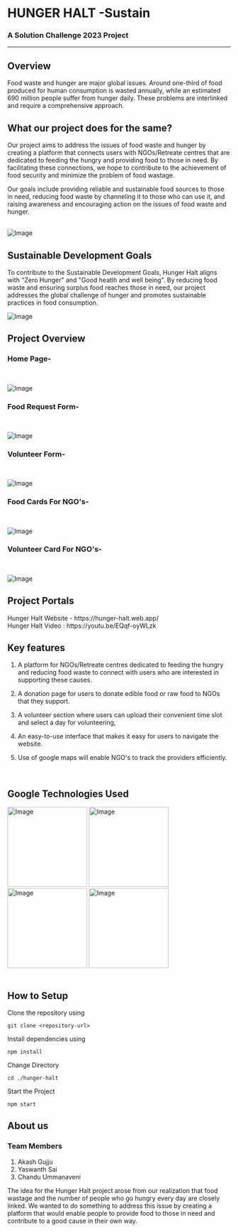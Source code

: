 <!-- PROJECT TITLE -->
<div >
  <h1  style="bold"  >
    HUNGER HALT -Sustain
  </h1>
  
  <h3>
    A Solution Challenge 2023 Project
  </h3>
  <hr>
</div>


<h2>Overview</h2>
Food waste and hunger are major global issues. Around one-third of food produced for human consumption is wasted annually, while an estimated 690 million people suffer from hunger daily. These problems are interlinked and require a comprehensive approach.

<h2>What our project does for the same?</h2>

Our project aims to address the issues of food waste and hunger by creating a platform that connects users with NGOs/Retreate centres that are dedicated to feeding the hungry and providing food to those in need. By facilitating these connections, we hope to contribute to the achievement of food security and minimize the problem of food wastage.

Our goals include providing reliable and sustainable food sources to those in need, reducing food waste by channeling it to those who can use it, and raising awareness and encouraging action on the issues of food waste and hunger.
<br>
<br>

![Image](Images/firstlookpng.png)



<h2>Sustainable Development Goals</h2>

To contribute to the Sustainable Development Goals, Hunger Halt aligns with "Zero Hunger" and "Good heatlh and well being". By reducing food waste and ensuring surplus food reaches those in need, our project addresses the global challenge of hunger and promotes sustainable practices in food consumption.

![Image](Images/goals.png)



<h2>Project Overview</h2>

### Home Page- 
<br>

![Image](Images/look.png)

### Food Request Form- 
<br>

![Image](Images/foodform.png)

### Volunteer Form- 
<br>

![Image](Images/volunteer.png)

### Food Cards For NGO's- 
<br>

![Image](Images/foodsuplier.png)

### Volunteer Card For NGO's- 
<br>

![Image](Images/Volunteercard.png)


<h2>Project Portals</h2>
Hunger Halt Website - https://hunger-halt.web.app/  
<br>
Hunger Halt Video : https://youtu.be/EQqf-oyWLzk


<h2>Key features</h2>

1. A platform for NGOs/Retreate centres dedicated to feeding the hungry and reducing food waste to connect with users who are interested in supporting these causes.

2. A donation page for users to donate edible food or raw food to NGOs that they support.

3. A volunteer section where users can upload their convenient time slot and select a day for volunteering,

5. An easy-to-use interface that makes it easy for users to navigate the website.

4. Use of google maps will enable NGO's to track the providers efficiently.

<br>
<h2>Google Technologies Used</h2>

<div class="flex ">
  
<img src="https://i.pcmag.com/imagery/reviews/02yVL9f8Jw1atwoG6sgFZDH-7.fit_scale.size_760x427.v1569482492.jpg" alt="Image" width="180">

<img src="https://upload.wikimedia.org/wikipedia/commons/thumb/3/37/Firebase_Logo.svg/2560px-Firebase_Logo.svg.png" alt="Image" width="180" >

<img src="https://www.howtogeek.com/wp-content/uploads/2021/06/google_maps_featured_hero_1200.jpg?height=200p&trim=2,2,2,2" alt="Image" width="180">

<img src="https://miro.medium.com/v2/resize:fit:1358/1*a2Da_CQHUsSKTCTRI2tYhQ.png" alt="Image" width="180">
  
</div>

<br>

<h2>How to Setup</h2>

Clone the repository using 

```
git clone <repository-url>
```

Install dependencies using 
```
npm install
```
Change Directory
```
cd ./hunger-halt
```
Start the Project
```
npm start
```


<h2>About us</h2>

### Team Members 

1. Akash Gujju
2. Yaswanth Sai
3. Chandu Ummanaveni


The idea for the Hunger Halt project arose from our realization that food wastage and the number of people who go hungry every day are closely linked. We wanted to do something to address this issue by creating a platform that would enable people to provide food to those in need and contribute to a good cause in their own way.

